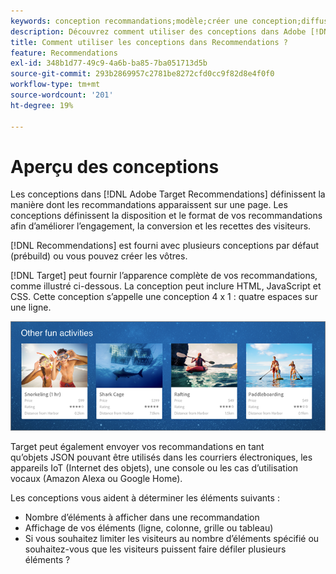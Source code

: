 ```yaml
---
keywords: conception recommandations;modèle;créer une conception;diffusion;sortie
description: Découvrez comment utiliser des conceptions dans Adobe [!DNL Target] Recommendations pour définir comment les recommandations apparaissent sur une page (1X4, 1X6, 2X2, etc.).
title: Comment utiliser les conceptions dans Recommendations ?
feature: Recommendations
exl-id: 348b1d77-49c9-4a6b-ba85-7ba051713d5b
source-git-commit: 293b2869957c2781be8272cfd0cc9f82d8e4f0f0
workflow-type: tm+mt
source-wordcount: '201'
ht-degree: 19%

---
```


# Aperçu des conceptions

Les conceptions dans [!DNL Adobe Target Recommendations] définissent la manière dont les recommandations apparaissent sur une page. Les conceptions définissent la disposition et le format de vos recommandations afin d’améliorer l’engagement, la conversion et les recettes des visiteurs.

[!DNL Recommendations] est fourni avec plusieurs conceptions par défaut (prébuild) ou vous pouvez créer les vôtres.

[!DNL Target] peut fournir l’apparence complète de vos recommandations, comme illustré ci-dessous. La conception peut inclure HTML, JavaScript et CSS. Cette conception s’appelle une conception 4 x 1 : quatre espaces sur une ligne.

![velocity_example image](assets/velocity_example.png)

Target peut également envoyer vos recommandations en tant qu’objets JSON pouvant être utilisés dans les courriers électroniques, les appareils IoT (Internet des objets), une console ou les cas d’utilisation vocaux (Amazon Alexa ou Google Home).

Les conceptions vous aident à déterminer les éléments suivants :

* Nombre d’éléments à afficher dans une recommandation
* Affichage de vos éléments (ligne, colonne, grille ou tableau)
* Si vous souhaitez limiter les visiteurs au nombre d’éléments spécifié ou souhaitez-vous que les visiteurs puissent faire défiler plusieurs éléments ?
